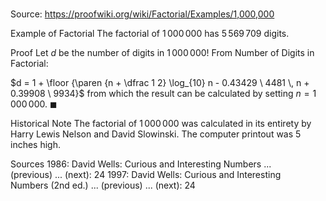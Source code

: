 # 

Source: https://proofwiki.org/wiki/Factorial/Examples/1,000,000



Example of Factorial
The factorial of $1 \, 000 \, 000$ has $5 \, 569 \, 709$ digits.


Proof
Let $d$ be the number of digits in $1 \, 000 \, 000!$
From Number of Digits in Factorial:

$d = 1 + \floor {\paren {n + \dfrac 1 2} \log_{10} n - 0.43429 \ 4481 \, n + 0.39908 \ 9934}$
from which the result can be calculated by setting $n = 1 \, 000 \, 000$.
$\blacksquare$


Historical Note
The factorial of $1\,000\,000$ was calculated in its entirety by Harry Lewis Nelson and David Slowinski.
The computer printout was $5$ inches high.


Sources
1986: David Wells: Curious and Interesting Numbers ... (previous) ... (next): $24$
1997: David Wells: Curious and Interesting Numbers (2nd ed.) ... (previous) ... (next): $24$




